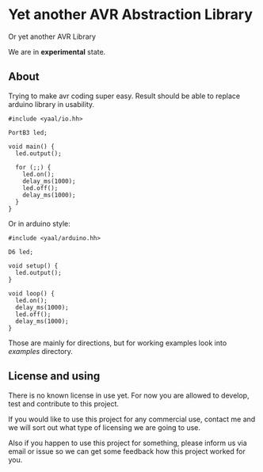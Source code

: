 Yet another AVR Abstraction Library
===================================

Or yet another AVR Library

We are in **experimental** state.

About
-----

Trying to make avr coding super easy. Result should be able to replace arduino library in usability.

    #include <yaal/io.hh>

    PortB3 led;

    void main() {
      led.output();
      
      for (;;) {
        led.on();
        delay_ms(1000);
        led.off();
        delay_ms(1000);
      }
    }

Or in arduino style:

    #include <yaal/arduino.hh>

    D6 led;

    void setup() {
      led.output();
    }

    void loop() {
      led.on();
      delay_ms(1000);
      led.off();
      delay_ms(1000);
    }

Those are mainly for directions, but for working examples look into *examples* directory.

License and using
-----------------

There is no known license in use yet. For now you are allowed to develop, test and contribute to this project.

If you would like to use this project for any commercial use, contact me and we will sort out what type of licensing we are going to use.

Also if you happen to use this project for something, please inform us via email or issue so we can get some feedback how this project worked for you.